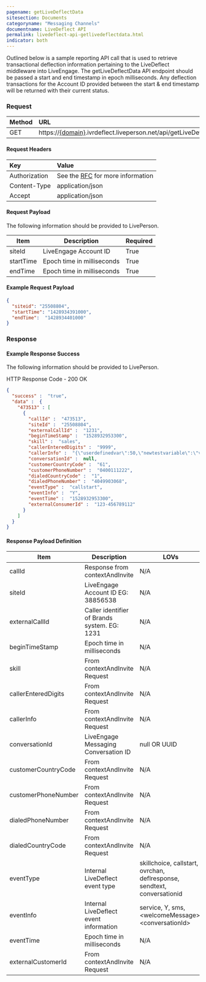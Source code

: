 ```yaml
---
pagename: getLiveDeflectData
sitesection: Documents
categoryname: "Messaging Channels"
documentname: LiveDeflect API
permalink: livedeflect-api-getlivedeflectdata.html
indicator: both
---
```


Outlined below is a sample reporting API call that is used to retrieve transactional deflection information pertaining to the LiveDeflect middleware into LiveEngage. The getLiveDeflectData API endpoint should be passed a start and end timestamp in epoch milliseconds. Any deflection transactions for the Account ID provided between the start & end timestamp will be returned with their current status.

### Request

| Method  |URL |
| :-------- | :-----|
| GET | https://[{domain}](/agent-domain-domain-api.html).ivrdeflect.liveperson.net/api/getLiveDeflectData/v2  |

#### Request Headers

|Key|Value|
| :-------- | :-----|
|Authorization| See the [RFC](https://tools.ietf.org/html/rfc5849#section-3.5.1) for more information|
|Content-Type|application/json|
|Accept|application/json|

#### Request Payload

The following information should be provided to LivePerson.

<table>
<thead>
  <tr>
    <th>Item</th>
    <th>Description</th>
    <th>Required</th>
  </tr>
</thead>
<tbody>
  <tr>
    <td>siteId</td>
    <td>LiveEngage Account ID</td>
    <td>True</td>
  </tr>
  <tr>
    <td>startTime</td>
    <td>Epoch time in milliseconds</td>
    <td>True</td>
  </tr>
  <tr>
    <td>endTime</td>
    <td>Epoch time in milliseconds</td>
    <td>True</td>
  </tr>
</tbody>
</table>

#### Example Request Payload

```json
{
  "siteid": "25508804",
  "startTime": "1428934391000",
  "endTime":  "1428934401000"
}
```

### Response

#### Example Response Success

The following information should be provided to LivePerson.

HTTP Response Code - 200 OK

```json
{
  "success" :  "true",
  "data" :  {
    "473513" : [
      {
        "callId" :  "473513",
        "siteId" :  "25508804",
        "externalCallId" :  "1231",
        "beginTimeStamp" :  "1528932953300",
        "skill" :  "sales",
        "callerEnteredDigits" :  "9999",
        "callerInfo" :  "{\"userdefinedvar\":50,\"newtestvariable\":\"variablevalue1\",\"tshirtsize\":\"Large\"}",
        "conversationId" :  null,
        "customerCountryCode" :  "61",
        "customerPhoneNumber" :  "0400111222",
        "dialedCountryCode" :  "1",
        "dialedPhoneNumber" :  "4049903068",
        "eventType" :  "callstart",
        "eventInfo" :  "Y",
        "eventTime" :  "1528932953300",
        "externalConsumerId" :  "123-456789112"
      }
    ]
  }
}
```

#### Response Payload Definition

<table>
<thead>
  <tr>
    <th>Item</th>
    <th>Description</th>
    <th>LOVs</th>
  </tr>
</thead>
<tbody>
  <tr>
    <td>callId</td>
    <td>Response from contextAndInvite</td>
    <td>N/A</td>
  </tr>
  <tr>
    <td>siteId</td>
    <td>LiveEngage Account ID EG: 38856538</td>
    <td>N/A</td>
  </tr>
  <tr>
    <td>externalCallId</td>
    <td>Caller identifier of Brands system. EG: 1231</td>
    <td>N/A</td>
  </tr>
  <tr>
    <td>beginTimeStamp</td>
    <td>Epoch time in milliseconds</td>
    <td>N/A</td>
  </tr>
  <tr>
    <td>skill</td>
    <td>From contextAndInvite Request</td>
    <td>N/A</td>
  </tr>
  <tr>
    <td>callerEnteredDigits</td>
    <td>From contextAndInvite Request</td>
    <td>N/A</td>
  </tr>
  <tr>
    <td>callerInfo</td>
    <td>From contextAndInvite Request</td>
    <td>N/A</td>
  </tr>
  <tr>
    <td>conversationId</td>
    <td>LiveEngage Messaging Conversation ID</td>
    <td>null OR UUID</td>
  </tr>
  <tr>
    <td>customerCountryCode</td>
    <td>From contextAndInvite Request</td>
    <td>N/A</td>
  </tr>
  <tr>
    <td>customerPhoneNumber</td>
    <td>From contextAndInvite Request</td>
    <td>N/A</td>
  </tr>
  <tr>
    <td>dialedPhoneNumber</td>
    <td>From contextAndInvite Request</td>
    <td>N/A</td>
  </tr>
  <tr>
    <td>dialedCountryCode</td>
    <td>From contextAndInvite Request</td>
    <td>N/A</td>
  </tr>
  <tr>
    <td>eventType</td>
    <td>Internal LiveDeflect event type</td>
    <td>skillchoice, callstart, ovrchan, deflresponse, sendtext, conversationid</td>
  </tr>
  <tr>
    <td>eventInfo</td>
    <td>Internal LiveDeflect event information</td>
    <td>service, Y, sms, &lt;welcomeMessage&gt;,&lt;conversationId&gt;</td>
  </tr>
  <tr>
    <td>eventTime</td>
    <td>Epoch time in milliseconds</td>
    <td>N/A</td>
  </tr>
  <tr>
    <td>externalCustomerId</td>
    <td>From contextAndInvite Request</td>
    <td>N/A </td>
  </tr>
</tbody>
</table>
